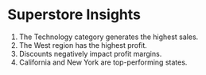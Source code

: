 
# Superstore Insights

1. The Technology category generates the highest sales.
2. The West region has the highest profit.
3. Discounts negatively impact profit margins.
4. California and New York are top-performing states.
